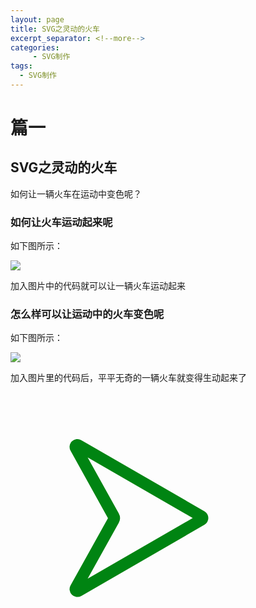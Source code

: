 ```yaml
---
layout: page
title: SVG之灵动的火车
excerpt_separator: <!--more-->
categories:
     - SVG制作
tags:
  - SVG制作
---
```


# 篇一
## SVG之灵动的火车

<!--more-->
如何让一辆火车在运动中变色呢？

<!--more-->

### 如何让火车运动起来呢


如下图所示：


![](https://gitee.com/lishujie-email/lishujie-email/raw/gh/assets/images/yundongcode.png)


加入图片中的代码就可以让一辆火车运动起来



### 怎么样可以让运动中的火车变色呢


如下图所示：


![](https://gitee.com/lishujie-email/lishujie-email/raw/gh/assets/images/yundongzhongbianse.png)



加入图片里的代码后，平平无奇的一辆火车就变得生动起来了


<style>
.love svg{
position: relative;
animation:deer 4s infinite;}			
			
@keyframes deer
{0%   {fill:green; left:0px; top:0px;}
25%  {fill:#00BFFF; left:100px; top:0px;}
50%  {fill:pink; left:100px; top:100px;}
75%  {fill:red; left:0px; top:100px;}
100% {fill:white; left:0px; top:0px;}}

</style>
<div class="love">
<style>
.love svg{
position: relative;
animation:deer 4s infinite;}			
			
@keyframes deer
{0%   {fill:green; left:0px; top:0px;}
25%  {fill:#00BFFF; left:100px; top:0px;}
50%  {fill:pink; left:100px; top:100px;}
75%  {fill:red; left:0px; top:100px;}
100% {fill:white; left:0px; top:0px;}}

</style>
<div class="love">
<style>
.love svg{
position: relative;
animation:deer 4s infinite;}			
			
@keyframes deer
{0%   {fill:green; left:0px; top:0px;}
25%  {fill:#00BFFF; left:100px; top:0px;}
50%  {fill:pink; left:100px; top:100px;}
75%  {fill:red; left:0px; top:100px;}
100% {fill:white; left:0px; top:0px;}}




</style>
<div class="love">

<svg t="1610210349707" class="icon" viewBox="0 0 1024 1024" version="1.1" xmlns="http://www.w3.org/2000/svg" p-id="3032" width="400" height="400"><path d="M298.048 266.752l127.392 229.376a40 40 0 0 1 0 38.88l-127.28 228.768 430.304-248.48-430.4-248.544z m-70.016-27.216A32 32 0 0 1 272 196.288l504.448 291.296a32 32 0 0 1 0 55.424L272.048 834.272a32 32 0 0 1-43.968-43.264l153.248-275.456-153.296-276.016z" p-id="3033"></path></svg>


</div>
</div>
</div>
